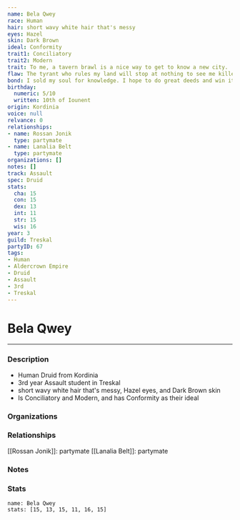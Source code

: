 ```yaml
---
name: Bela Qwey
race: Human
hair: short wavy white hair that's messy
eyes: Hazel
skin: Dark Brown
ideal: Conformity
trait1: Conciliatory
trait2: Modern
trait: To me, a tavern brawl is a nice way to get to know a new city.
flaw: The tyrant who rules my land will stop at nothing to see me killed.
bond: I sold my soul for knowledge. I hope to do great deeds and win it back.
birthday:
  numeric: 5/10
  written: 10th of Iounent
origin: Kordinia
voice: null
relvance: 0
relationships:
- name: Rossan Jonik
  type: partymate
- name: Lanalia Belt
  type: partymate
organizations: []
notes: []
track: Assault
spec: Druid
stats:
  cha: 15
  con: 15
  dex: 13
  int: 11
  str: 15
  wis: 16
year: 3
guild: Treskal
partyID: 67
tags:
- Human
- Aldercrown Empire
- Druid
- Assault
- 3rd
- Treskal
---
```

# Bela Qwey
---
### Description
- Human Druid from Kordinia
- 3rd year Assault student in Treskal
- short wavy white hair that's messy, Hazel eyes, and Dark Brown skin
- Is Conciliatory and Modern, and has Conformity as their ideal

### Organizations

### Relationships
[[Rossan Jonik]]: partymate
[[Lanalia Belt]]: partymate

### Notes

### Stats
```statblock
name: Bela Qwey
stats: [15, 13, 15, 11, 16, 15]
```